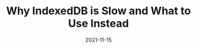 ---
date: 2021-11-15
permalink: false
publisher: rxdbjs
tags:
  - databases
  - javascript
  - performance
target_url: https://rxdb.info/slow-indexeddb.html
title: Why IndexedDB is Slow and What to Use Instead
---